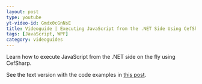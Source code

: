 ```yaml
---
layout: post
type: youtube
yt-video-id: Gmdx0cGnNsE
title: Videoguide | Executing JavaScript from the .NET Side Using CefSharp
tags: [JavaScript, WPF]
category: videoguides
---
```

Learn how to execute JavaScript from the .NET side on the fly using CefSharp.

See the text version with the code examples in [this post](http://www.cefsharptutorials.com/Executing-JavaScript-Using-CefSharp/).
